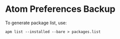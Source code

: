 # Atom Preferences Backup

To generate package list, use:
```
apm list --installed --bare > packages.list
```
